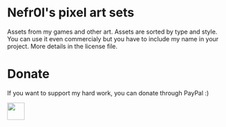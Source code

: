 # Nefr0l's pixel art sets
Assets from my games and other art. Assets are sorted by type and style. You can use it even commercialy but you have to include my name in your project. More details in the license file.

# Donate
If you want to support my hard work, you can donate through PayPal :)

<a href="https://paypal.me/FilipWrzosek?country.x=PL&locale.x=pl_PL"><img src="https://i.ibb.co/xgSLhKB/paypal-yellow-payment-button2.webp" height="40"></a> 


